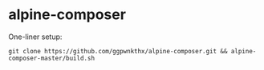 # alpine-composer

One-liner setup:

```
git clone https://github.com/ggpwnkthx/alpine-composer.git && alpine-composer-master/build.sh
```